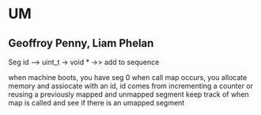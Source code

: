 # UM 
## Geoffroy Penny, Liam Phelan


Seg id --> uint_t → void * →> add to sequence


when machine boots, you have seg 0
when call map occurs, you allocate memory and assiocate with an id, id comes from incrementing a counter or reusing a previously mapped and unmapped segment
keep track of when map is called and see if there is an umapped segment


 
